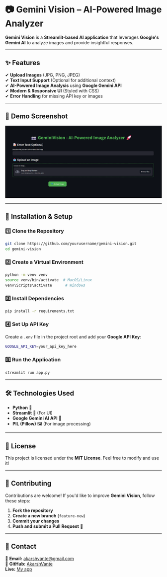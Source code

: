 # 📷 Gemini Vision – AI-Powered Image Analyzer 

**Gemini Vision** is a **Streamlit-based AI application** that leverages **Google's Gemini AI** to analyze images and provide insightful responses.

---

## ✨ Features

✔ **Upload Images** (JPG, PNG, JPEG)\
✔ **Text Input Support** (Optional for additional context)\
✔ **AI-Powered Image Analysis** using **Google Gemini API**\
✔ **Modern & Responsive UI** (Styled with CSS)\
✔ **Error Handling** for missing API key or images

---

## 📌 Demo Screenshot

![App Screenshot](images/vision1.png)

---

## 🚀 Installation & Setup

### 1️⃣ Clone the Repository

```sh
git clone https://github.com/yourusername/gemini-vision.git
cd gemini-vision
```

### 2️⃣ Create a Virtual Environment

```sh
python -m venv venv
source venv/bin/activate  # MacOS/Linux
venv\Scripts\activate      # Windows
```

### 3️⃣ Install Dependencies

```sh
pip install -r requirements.txt
```

### 4️⃣ Set Up API Key

Create a `.env` file in the project root and add your **Google API Key**:

```sh
GOOGLE_API_KEY=your_api_key_here
```

### 5️⃣ Run the Application

```sh
streamlit run app.py
```

---

## 🛠 Technologies Used

- **Python** 🐍
- **Streamlit** 🎨 (For UI)
- **Google Gemini AI API** 🤖
- **PIL (Pillow)** 🖼 (For image processing)

---

## 📜 License

This project is licensed under the **MIT License**. Feel free to modify and use it!

---

## 🤝 Contributing

Contributions are welcome! If you'd like to improve **Gemini Vision**, follow these steps:

1. **Fork the repository**
2. **Create a new branch** (`feature-new`)
3. **Commit your changes**
4. **Push and submit a Pull Request** 🚀

---

## 📩 Contact

📧 **Email:** [akarshvante@gmail.com](mailto\:akarshvante@gmail.com)\
🐙 **GitHub:** [AkarshVante](https://github.com/AkarshVante)\
**Live:** [My app](https://geminivisionai.streamlit.app)
